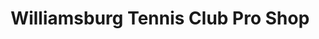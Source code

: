 ---
title: "Williamsburg Tennis Club Pro Shop"
url: /williamsburg/williamsburg-tennis-club-pro-shop/
shop: Sport
---